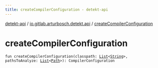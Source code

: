 ```yaml
---
title: createCompilerConfiguration - detekt-api
---
```


[detekt-api](../index.html) / [io.gitlab.arturbosch.detekt.api](index.html) / [createCompilerConfiguration](./create-compiler-configuration.html)

# createCompilerConfiguration

`fun createCompilerConfiguration(classpath: `[`List`](https://kotlinlang.org/api/latest/jvm/stdlib/kotlin.collections/-list/index.html)`<`[`String`](https://kotlinlang.org/api/latest/jvm/stdlib/kotlin/-string/index.html)`>, pathsToAnalyze: `[`List`](https://kotlinlang.org/api/latest/jvm/stdlib/kotlin.collections/-list/index.html)`<`[`Path`](https://docs.oracle.com/javase/8/docs/api/java/nio/file/Path.html)`>): CompilerConfiguration`